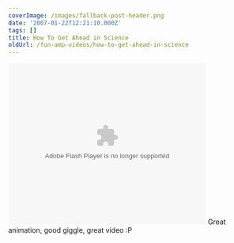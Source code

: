 ```yaml
---
coverImage: /images/fallback-post-header.png
date: '2007-01-22T12:21:10.000Z'
tags: []
title: How To Get Ahead in Science
oldUrl: /fun-amp-videos/how-to-get-ahead-in-science
---
```


<embed flashvars="" src="https://video.google.com/googleplayer.swf?docId=-6889590505080832316&amp;hl=en" type="application/x-shockwave-flash" id="VideoPlayback" style="width: 400px; height: 326px;"></embed>
Great animation, good giggle, great video :P
